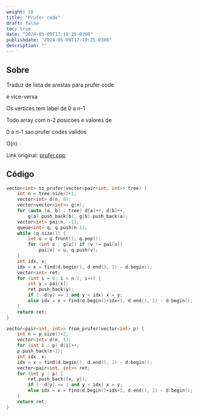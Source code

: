 ```yaml
---
weight: 10
title: "Prufer code"
draft: false
toc: true
date: "2024-05-09T17:19:25-0300"
publishdate: "2024-05-09T17:19:25-0300"
description: ""
---
```


## Sobre
 Traduz de lista de arestas para prufer code

 e vice-versa

 Os vertices tem label de 0 a n-1

 Todo array com n-2 posicoes e valores de

 0 a n-1 sao prufer codes validos

 

 O(n)



Link original: [prufer.cpp](https://github.com/brunomaletta/Biblioteca/tree/master/Codigo/Grafos/prufer.cpp)

## Código
```cpp
vector<int> to_prufer(vector<pair<int, int>> tree) {
	int n = tree.size()+1;
	vector<int> d(n, 0);
	vector<vector<int>> g(n);
	for (auto [a, b] : tree) d[a]++, d[b]++,
		g[a].push_back(b), g[b].push_back(a);
	vector<int> pai(n, -1);
	queue<int> q; q.push(n-1);
	while (q.size()) {
		int u = q.front(); q.pop();
		for (int v : g[u]) if (v != pai[u])
			pai[v] = u, q.push(v);
	}
	int idx, x;
	idx = x = find(d.begin(), d.end(), 1) - d.begin();
	vector<int> ret;
	for (int i = 0; i < n-2; i++) {
		int y = pai[x];
		ret.push_back(y);
		if (--d[y] == 1 and y < idx) x = y;
		else idx = x = find(d.begin()+idx+1, d.end(), 1) - d.begin();
	}
	return ret;
}

vector<pair<int, int>> from_prufer(vector<int> p) {
	int n = p.size()+2;
	vector<int> d(n, 1);
	for (int i : p) d[i]++;
	p.push_back(n-1);
	int idx, x;
	idx = x = find(d.begin(), d.end(), 1) - d.begin();
	vector<pair<int, int>> ret;
	for (int y : p) {
		ret.push_back({x, y});
		if (--d[y] == 1 and y < idx) x = y;
		else idx = x = find(d.begin()+idx+1, d.end(), 1) - d.begin();
	}
	return ret;
}

```
